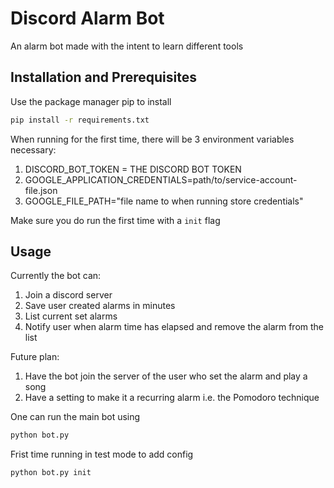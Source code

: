 # Discord Alarm Bot

An alarm bot made with the intent to learn different tools


## Installation and Prerequisites  

Use the package manager pip to install

```bash
pip install -r requirements.txt
```

When running for the first time, there will be 3 environment variables necessary:
1. DISCORD_BOT_TOKEN = THE DISCORD BOT TOKEN
2. GOOGLE_APPLICATION_CREDENTIALS=path/to/service-account-file.json
3. GOOGLE_FILE_PATH="file name to when running store credentials" 

Make sure you do run the first time with a `init` flag
## Usage 

Currently the bot can:
1. Join a discord server
2. Save user created alarms in minutes
3. List current set alarms
4. Notify user when alarm time has elapsed and remove the alarm from the list

Future plan:
1. Have the bot join the server of the user who set the alarm and play a song
2. Have a setting to make it a recurring alarm i.e. the Pomodoro technique

One can run the main bot using 
```bash
python bot.py
```

Frist time running in test mode to add config 
```bash
python bot.py init
```